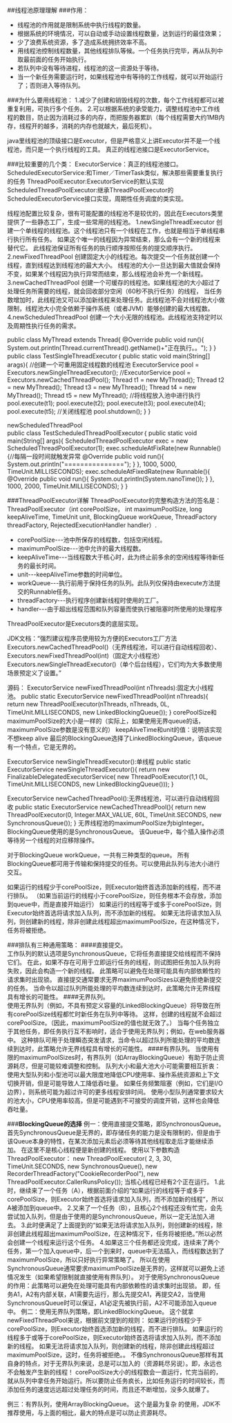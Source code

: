 ##线程池原理理解
###作用：
  - 线程池的作用就是限制系统中执行线程的数量。  
  - 根据系统的环境情况，可以自动或手动设置线程数量，达到运行的最佳效果；  
  - 少了浪费系统资源，多了造成系统拥挤效率不高。  
  - 用线程池控制线程数量，其他线程排队等候。一个任务执行完毕，再从队列中取最前面的任务开始执行。  
  - 若队列中没有等待进程，线程池的这一资源处于等待。  
  - 当一个新任务需要运行时，如果线程池中有等待的工作线程，就可以开始运行了；否则进入等待队列。  
  
###为什么要用线程池：
  1.减少了创建和销毁线程的次数，每个工作线程都可以被重复利用，可执行多个任务。
  2.可以根据系统的承受能力，调整线程池中工作线程的数目，防止因为消耗过多的内存，而把服务器累趴（每个线程需要大约1MB内存，线程开的越多，消耗的内存也就越大，最后死机）。
  
java里线程池的顶级接口是Executor，但是严格意义上讲Executor并不是一个线程池，而只是一个执行线程的工具。
真正的线程池接口是ExecutorService。

###比较重要的几个类：
  ExecutorService：真正的线程池接口。
  ScheduledExecutorService:和Timer／TimerTask类似，解决那些需要重复执行的任务
  ThreadPoolExecutor:ExecutorService的默认实现
  ScheduledThreadPoolExecutor:继承ThreadPoolExecutor的ScheduledExecutorService接口实现，周期性任务调度的类实现。
  
线程池配置比较复杂，很有可能配置的线程池不是较优的，因此在Executors类里提供了一些静态工厂，生成一些常用的线程池。
1.newSingleThreadExecutor
  创建一个单线程的线程池。这个线程池只有一个线程在工作，也就是相当于单线程串行执行所有任务。
  如果这个唯一的线程因为异常结束，那么会有一个新的线程来替代它。
  此线程池保证所有任务的执行顺序按照任务的提交顺序执行。
2.newFixedThreadPool
  创建固定大小的线程池。每次提交一个任务就创建一个线程，直到线程达到线程池的最大大小。
  线程池的大小一旦达到最大值就会保持不变，如果某个线程因为执行异常而结束，那么线程池会补充一个新线程。
3.newCachedThreadPool
  创建一个可缓存的线程池。如果线程池的大小超过了处理任务所需要的线程，就会回收部分空闲（60秒不执行任务）的线程，
  当任务数增加时，此线程池又可以添加新线程来处理任务。此线程池不会对线程池大小做限制，线程池大小完全依赖于操作系统（或者JVM）能够创建的最大线程数。
4.newScheduledThreadPool
  创建一个大小无限的线程池。此线程池支持定时以及周期性执行任务的需求。
  
public class MyThread extends Thread{
  @Override
  public void run(){
    System.out.println(Thread.currentThread().getName()+"正在执行。。");
  }
}
public class TestSingleThreadExecutor｛
  public static void main(String[] arags){
    //创建一个可重用固定线程数的线程池
    ExecutorService pool = Executors.newSingleThreadExecutor();
    //ExecutorService pool = Executors.newCachedThreadPool();
    Thread t1 = new MyThread();
    Thread t2 = new MyThread();
    Thread t3 = new MyThread();
    Thread t4 = new MyThread();
    Thread t5 = new MyThread();
    //将线程放入池中进行执行
    pool.execute(t1);
    pool.execute(t2);
    pool.execute(t3);
    pool.execute(t4);
    pool.execute(t5);
    //关闭线程池
    pool.shutdown();
  }
}

newScheduledThreadPool  
public class TestScheduledThreadPoolExecutor｛
  public static void main(String[] args){
    ScheduledThreadPoolExecutor exec = new ScheduledThreadPoolExecutor(1);
    exec.scheduleAtFixRate(new Runnable(){//每隔一段时间就触发异常
        @Override
        public void run(){
          System.out.println("===============");
        }
    }, 1000, 5000, TimeUnit.MILLISECONDS);
    exec.scheduleAtFixedRate(new Runnable(){
        @Override
        public void run(){
            System.out.println(System.nanoTime());
        }
    }, 1000, 2000, TimeUnit.MILLISECONDS);
  }
}

###ThreadPoolExecutor详解
ThreadPoolExecutor的完整构造方法的签名是：ThreadPoolExecutor（int corePoolSize，
int maximumPoolSize, long keepAliveTime, TimeUnit unit, 
BlockingQueue<Runnable> workQueue, ThreadFactory threadFactory, 
RejectedExecutionHandler handler）.

- corePoolSize---池中所保存的线程数，包括空闲线程。  
- maximumPoolSize---池中允许的最大线程数。  
- keepAliveTime---当线程数大于核心时，此为终止前多余的空闲线程等待新任务的最长时间。  
- unit---keepAliveTime参数的时间单位。  
- workQueue---执行前用于保持任务的队列。此队列仅保持由execute方法提交的Runnable任务。  
- threadFactory---执行程序创建新线程时使用的工厂。  
- handler---由于超出线程范围和队列容量而使执行被阻塞时所使用的处理程序  

ThreadPoolExecutor是Executors类的底层实现。
  
JDK文档：“强烈建议程序员使用较为方便的Executors工厂方法Executors.newCachedThreadPool()（无界线程池，可以进行自动线程回收）、
Executors.newFixedThreadPool(int)（固定大小线程池）Executors.newSingleThreadExecutor()（单个后台线程），它们均为大多数使用场景预定义了设置。”

源码：
ExecutorService newFixedThreadPool(int nThreads):固定大小线程池。
public static ExecutorService newFixedThreadPool(int nThreads){
  return new ThreadPoolExecutor(nThreads, nThreads, 
                                0L, TimeUnit.MILLISECONDS,
                                new LinkedBlockingQueue<Runnable>());
}
corePoolSize和maximumPoolSize的大小是一样的（实际上，如果使用无界queue的话，maximumPoolSize参数是没有意义的）
keepAliveTime和unit的值：说明该实现不想keep alive
最后的BlockingQueue选择了LinkedBlockingQueue，该queue有一个特点，它是无界的。

ExecutorService newSingleThreadExecutor():单线程
public static ExecutorService newSingleThreadExecutor(){
  return new FinalizableDelegatedExecutorService(
      new ThreadPoolExecutor(1,1
                            0L, TimeUnit.MILLISECONDS,
                            new LinkedBlockingQueue<Runnable>()));
}

ExecutorService newCachedThreadPool():无界线程池，可以进行自动线程回收
public static ExecutorService newCachedThreadPool(){
  return new ThreadPoolExecutor(0, Integer.MAX_VALUE,
                                60L, TimeUnit.SECONDS,
                                new SynchronousQueue<Runnable>());
}
无界线程池的maximumPoolSize为bigInteger。BlockingQueue使用的是SynchronousQueue。
该Queue中，每个插入操作必须等待另一个线程的对应移除操作。

对于BlockingQueue<Runnable> workQueue，一共有三种类型的queue。
所有BlockingQueue都可用于传输和保持提交的任务。可以使用此队列与池大小进行交互。

如果运行的线程少于corePoolSize，则Executor始终首选添加新的线程，而不进行排队。
（如果当前运行的线程小于corePoolSize，则任务根本不会存放，添加到queue中，而是直接开始运行）
如果运行的线程等于或多于corePoolSize，则Executor始终首选将请求加入队列，而不添加新的线程。
如果无法将请求加入队列，则创建新的线程，除非创建此线程超出maximumPoolSize，在这种情况下，任务将被拒绝。

###排队有三种通用策略：
  ####直接提交。  
      工作队列的默认选项是SynchronousQueue，它将任务直接提交给线程而不保持它们。
      在此，如果不存在可用于立即运行任务的线程，则试图把任务加入队列将失败，因此会构造一个新的线程。
      此策略可以避免在处理可能具有内部依赖性的请求集时出现锁。
      直接提交通常要求无界maximumPoolSizes以避免拒绝新提交的任务。
      当命令以超过队列所能处理的平均数连续到达时，此策略允许无界线程具有增长的可能性。
  ####无界队列。  
      使用无界队列（例如，不具有预定义容量的LinkedBlockingQueue）将导致在所有corePoolSize线程都忙时新任务在队列中等待。
      这样，创建的线程就不会超过corePoolSize。（因此，maximumPoolSize的值也就无效了。）
      当每个任务独立于其他任务，即任务执行互不影响时，适合于使用无界队列；例如，在web服务器中。
      这种排队可用于处理瞬态突发请求，当命令以超过队列所能处理的平均数连续到达时，此策略允许无界线程具有增长的可能性。
  ####有界队列。
    当使用有限的maximumPoolSizes时，有界队列（如ArrayBlockingQueue）有助于防止资源耗尽，但是可能较难调整和控制。
  队列大小和最大池大小可能需要相互折衷：使用大型队列和小型池可以最大限度地降低CPU使用率、操作系统资源和上下文切换开销，但是可能导致人工降低吞吐量。
  如果任务频繁阻塞（例如，它们是I/O边界），则系统可能为超过许可的更多线程安排时间。
  使用小型队列通常要求较大的池大小，CPU使用率较高，但是可能遇到不可接受的调度开销，这样也会降低吞吐量。
  
###**BlockingQueue的选择**
例一：使用直接提交策略，即SynchronousQueue。
        首先SynchronousQueue是无界的，即存储任务的能力是没有限制的，但是由于该Queue本身的特性，在某次添加元素后必须等待其他线程取走后才能继续添加。
        在这里不是核心线程便是新创建的线程。
        使用以下参数构造ThreadPoolExecutor：
              new ThreadPoolExecutor(
                  2, 3, 30, TimeUnit.SECONDS, new SynchronousQueue<Runnable>(),
                  new RecorderThreadFactory("CookieRecorderPool"),
                  new ThreadPoolExecutor.CallerRunsPolicy());
        当核心线程已经有2个正在运行。
            1.此时，继续来了一个任务（A），根据前面介绍的“如果运行的线程等于或多于corePoolSize，则Executor始终首选将请求加入队列，而不添加新的线程”，所以A被添加到queue中。
            2.又来了一个任务（B），且核心2个线程还没有忙完，会先尝试加入队列，但是由于使用的是SynchronousQueue，所以一定无法加入进去。
            3.此时便满足了上面提到的“如果无法将请求加入队列，则创建新的线程，除非创建此线程超出maximumPoolSize，在这种情况下，任务将被拒绝。”所以必然会创建一个线程来运行这个任务。
            4.如果这三个任务都还没完成，连续来了两个任务，第一个加入queue中，后一个到来时，queue中无法插入，而线程数达到了maximumPoolSize，所以只好执行异常策略了。
            所以在使用SynchronousQueue通常要求maximumPoolSize是无界的，这样就可以避免上述情况发生（如果希望限制就直接使用有界队列）。
            对于使用SynchronousQueue的作用：此策略可以避免在处理可能具有内部依赖性的请求集时出现锁。
            即，任务A1，A2有内部关联，A1需要先运行，那么先提交A1，再提交A2，当使用SynchronousQueue时可以保证，A1必定先被执行前，A2不可能添加入queue中。
例二：使用无界队列策略，即LinkedBlockingQueue。
        这个就拿newFixedThreadPool来说，根据前文提到的规则：
          如果运行的线程少于corePoolSize，则Executor始终首选添加新的线程，而不进行排队。
          如果运行的线程多于或等于corePoolSize，则Executor始终首选将请求加入队列，而不添加新的线程。
          如果无法将请求加入队列，则创建新的线程，除非创建此线程超过maximumPoolSize，这时，任务将被拒绝。。
          不像SynchronousQueue那样有其自身的特点，对于无界队列来说，总是可以加入的（资源耗尽另说）。即，永远也不会触发产生新的线程！
          corePoolSize大小的线程数会一直运行，忙完当前的，就从队列中拿任务开始运行。所以要防止任务疯长，比如任务运行的时间较长，而添加任务的速度远远超过处理任务的时间，而且还不断增加，没多久就爆了。
        
例三：有界队列，使用ArrayBlockingQueue。
      这个是最为复杂 的使用，JDK不推荐使用，与上面的相比，最大的特点是可以防止资源耗尽。

  
  
  
  
  
  
  
  
  
  
  
  
  
  
  
  
  
  
  
